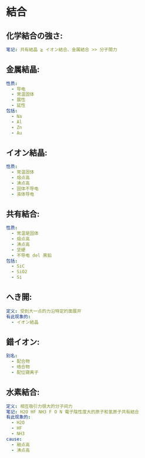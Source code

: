 # 結合

## 化学結合の強さ:

```yaml
笔记: 共有結晶 ≧ イオン結合、金属結合 >> 分子間力

```

## 金属結晶:

```yaml
性质:
  - 导电
  - 常温固体
  - 展性
  - 延性
包括:
  - Na
  - Al
  - Zn
  - Au

```

## イオン結晶:

```yaml
性质:
  - 常温固体
  - 熔点高
  - 沸点高
  - 固体不导电
  - 液体导电

```

## 共有結合:

```yaml
性质:
  - 常温是固体
  - 熔点高
  - 沸点高
  - 坚硬
  - 不导电 del 黒鉛
包括:
  - SiC
  - SiO2
  - Si

```

## へき開:

```yaml
定义: 受到大一点的力沿特定的面展开
有此现象的:
  - イオン結晶

```

## 錯イオン:

```yaml
别名:
  - 配合物
  - 络合物
  - 配位键离子

```

## 水素結合:

```yaml
定义: 相互吸引力很大的分子间力
笔记: H2O HF NH3 F O N 電子陰性度大的原子和氢原子共有結合
有此现象的:
  - H2O
  - HF
  - NH3
cause:
  - 融点高
  - 沸点高
```